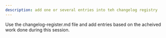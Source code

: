 ```yaml
---
description: add one or several entries into teh changelog registry
---
```


Use the changelog-register.md file and add entries based on the acheived work done during this session.